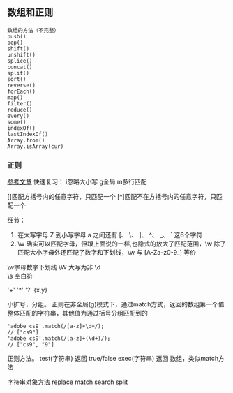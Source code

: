 ## 数组和正则

    数组的方法（不完整）
    push()
    pop()
    shift()
    unshift()
    splice()
    concat()
    split()
    sort()
    reverse()
    forEach()
    map()
    filter()
    reduce()
    every()
    some()
    indexOf()
    lastIndexOf()
    Array.from()
    Array.isArray(cur)

### 正则
[参考文章](https://www.jianshu.com/p/488d60349325)
快速复习：
i忽略大小写
g全局
m多行匹配

[]匹配方括号内的任意字符，只匹配一个
[^]匹配不在方括号内的任意字符，只匹配一个

细节：
1. 在大写字母 Z 到小写字母 a 之间还有 [、 \、 ]、 ^、 _、 ` 这6个字符
2. \w 确实可以匹配字母，但跟上面说的一样,也隐式的放大了匹配范围，\w 除了匹配大小字母外还匹配了数字和下划线，\w 与 [A-Za-z0-9_] 等价

\w字母数字下划线  \W 大写为非
\d  
\s 空白符

'+'
'*'
'?'
{x,y}


小扩号，分组。
正则在非全局(g)模式下，通过match方式，返回的数组第一个值整体匹配的字符串，其他值为通过括号分组匹配到的
```
'adobe cs9'.match(/[a-z]+\d+/);
// ["cs9"]
'adobe cs9'.match(/[a-z]+(\d+)/);
// ["cs9", "9"]
```


正则方法。 
test(字符串)  返回 true/false
exec(字符串)  返回 数组，类似match方法

字符串对象方法
    replace
    match
    search
    split